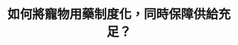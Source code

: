 ---
id: "53"
lang: zh-tw
publish: "TRUE"
description: 「獸醫得合法使用人藥」連署案
selected: "FALSE"
blog_selected: "FALSE"
thumbnail: https://cm.pdis.tw/images/post/1FAoNd0r-8PBn7kvrqpUPrNhwpEYlR9ft.jpg
title: 如何將寵物用藥制度化，同時保障供給充足？
introduction:
  content: 獸醫在醫治寵物時，是否可以使用人藥呢？由於目前許多動物之必要藥品缺乏專為動物開發之用藥，因此將人藥用於動物醫療，屬於動物福祉的一部份，而這在台灣尚未有完整的法規保障，在經過會議多方討論後，政府將與相關團體繼續溝通協調，先行盤點獸醫師常用之人用藥品品項後，由衛福部協助農委會依程序將該類藥品登記取得動物用藥品許可證，期許能藉此機會健全動物用藥相關法條。
color: blue
join:
  type: 提
  title: 獸醫得合法使用人藥醫治動物，動物之醫療應由獸醫專業把關
  link: https://join.gov.tw/idea/detail/6a1faacf-e793-4dd4-93c4-a07a26d94e90
  image: https://cm.pdis.tw/images/post/1ERVGE7dY2aGrTTLNn9-8b9Qr3AjFvYuM.jpg
layout: post
departments:
  - 農委會
  - 衛福部
tags:
  - 醫療
  - 動物保護
  - 法規
  - 公共政策
embed:
  agenda_book:
    links:
      - https://issuu.com/pdis.tw/docs/_53_
  mind_map:
    links:
      - https://miro.com/app/live-embed/o9J_kxUtyeY=/?moveToViewport=3965,-3741,5325,1591
  ministry_slide:
    links:
      - https://issuu.com/pdis.tw/docs/_.pptx
  host_slide:
    links:
      - https://issuu.com/pdis.tw/docs/_0816_elsie.pptx
  live:
    links:
      - https://youtu.be/v3W8zGf446U
  transcript:
    links:
      - https://sayit.pdis.nat.gov.tw/2019-08-16-%E9%96%8B%E6%94%BE%E6%94%BF%E5%BA%9C%E7%AC%AC53%E6%AC%A1%E8%AD%B0%E9%A1%8C%E5%8D%94%E4%BD%9C%E6%9C%83%E8%AD%B0
blogs:
  - https://pdis.nat.gov.tw/zh-TW/blog/%E9%80%99%E6%A8%A3%E7%9A%84%E7%95%AB%E9%9D%A2%E5%BE%88%E7%BE%8E/
---